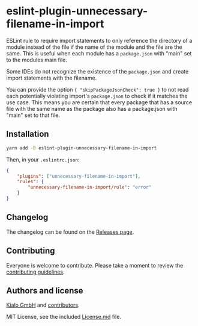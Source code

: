 # eslint-plugin-unnecessary-filename-in-import

ESLint rule to require import statements to only reference the directory of a module
instead of the file if the name of the module and the file are the same.
This is useful when each module has a `package.json` with "main" set to the modules main file.

Some IDEs do not recognize the existence of the `package.json` and create import statements with the filename.

You can provide the option `{ "skipPackageJsonCheck": true }` to not read each
potentially violating import's `package.json` to check if it matches the use case.
This means you are certain that every package that has a source file with the same name as the package
also has a package.json with "main" set to that file.

<!-- TODO: ## Sample -->

## Installation

```bash
yarn add -D eslint-plugin-unnecessary-filename-in-import
```

Then, in your `.eslintrc.json`:

```json
{
    "plugins": ["unnecessary-filename-in-import"],
    "rules": {
        "unnecessary-filename-in-import/rule": "error"
    }
}
```

## Changelog

The changelog can be found on the [Releases page](https://github.com/kialo/eslint-plugin-unnecessary-filename-in-import/releases).

## Contributing

Everyone is welcome to contribute. Please take a moment to review the [contributing guidelines](Contributing.md).

## Authors and license

[Kialo GmbH](https://www.github.com/kialo) and [contributors](https://github.com/kialo/eslint-plugin-unnecessary-filename-in-import/graphs/contributors).

MIT License, see the included [License.md](License.md) file.
